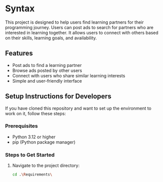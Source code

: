 # Syntax

This project is designed to help users find learning partners for their programming journey. Users can post ads to search for partners who are interested in learning together. It allows users to connect with others based on their skills, learning goals, and availability.

## Features

- Post ads to find a learning partner
- Browse ads posted by other users
- Connect with users who share similar learning interests
- Simple and user-friendly interface

## Setup Instructions for Developers

If you have cloned this repository and want to set up the environment to work on it, follow these steps:

### Prerequisites

- Python 3.12 or higher
- pip (Python package manager)

### Steps to Get Started

1. Navigate to the project directory:

   ```bash
   cd .\Requirements\

